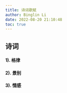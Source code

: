 ```yaml
---
title: 诗词歌赋
author: Binglin Li
date: 2022-08-20 21:10:48
toc: true
---
```


## 诗词

#### 1). 格律

#### 2). 景别

#### 3). 情感

